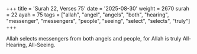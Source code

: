 +++
title = 'Surah 22, Verses 75'
date = '2025-08-30'
weight = 2670
surah = 22
ayah = 75
tags = ["allah", "angel", "angels", "both", "hearing", "messenger", "messengers", "people", "seeing", "select", "selects", "truly"]
+++

Allah selects messengers from both angels and people, for Allah is truly All-Hearing, All-Seeing.